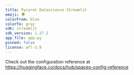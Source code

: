 ```yaml
---
title: Pycaret Datascience Streamlit
emoji: 🌍
colorFrom: blue
colorTo: gray
sdk: streamlit
sdk_version: 1.27.2
app_file: app.py
pinned: false
license: afl-3.0
---
```


Check out the configuration reference at https://huggingface.co/docs/hub/spaces-config-reference
